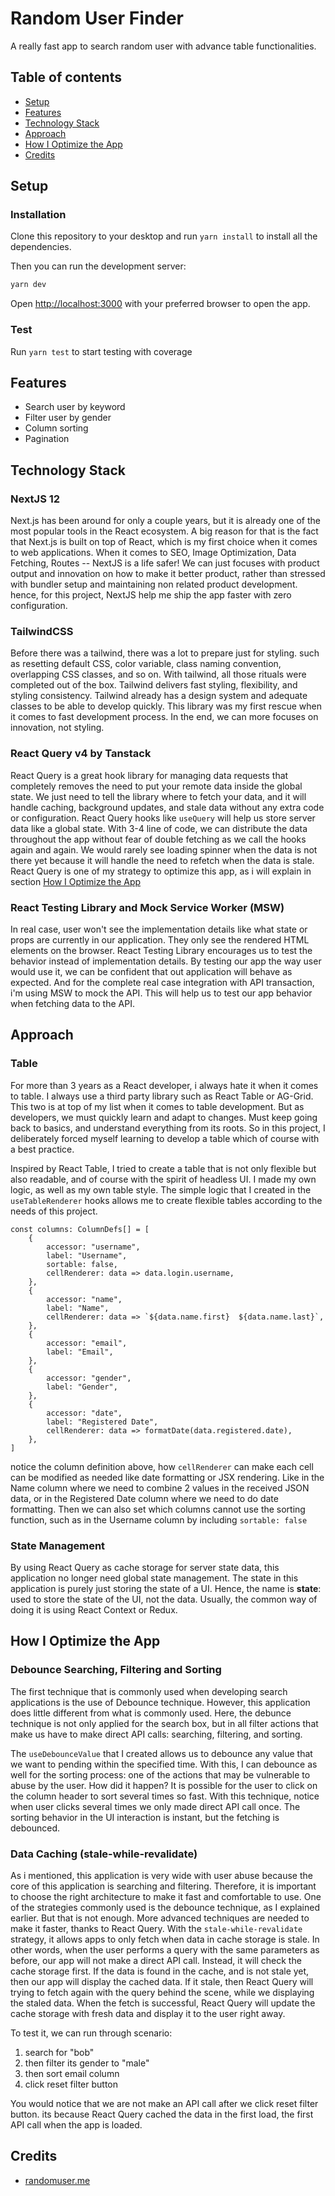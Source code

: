 # Random User Finder

A really fast app to search random user with advance table functionalities.

## Table of contents
- [Setup](#setup)
- [Features](#features)
- [Technology Stack](#technology-stack)
- [Approach](#approach)
- [How I Optimize the App](#how-i-optimize-the-app)
- [Credits](#credits)

## Setup

### Installation
Clone this repository to your desktop and run `yarn install` to install all the dependencies.

Then you can run the development server:
```bash
yarn dev
```

Open [http://localhost:3000](http://localhost:3000) with your preferred browser to open the app.

### Test
Run `yarn test` to start testing with coverage

## Features
- Search user by keyword
- Filter user by gender
- Column sorting
- Pagination

## Technology Stack
### NextJS 12
Next.js has been around for only a couple years, but it is already one of the most popular tools in the React ecosystem. A big reason for that is the fact that Next.js is built on top of React, which is my first choice when it comes to web applications. When it comes to SEO, Image Optimization, Data Fetching, Routes -- NextJS is a life safer! We can just focuses with product output and innovation on how to make it better product, rather than stressed with bundler setup and maintaining non related product development. hence, for this project, NextJS help me ship the app faster with zero configuration. 

### TailwindCSS
Before there was a tailwind, there was a lot to prepare just for styling. such as resetting default CSS, color variable, class naming convention, overlapping CSS classes, and so on. With tailwind, all those rituals were completed out of the box. Tailwind delivers fast styling, flexibility, and styling consistency. Tailwind already has a design system and adequate classes to be able to develop quickly. This library was my first rescue when it comes to fast development process. In the end, we can more focuses on innovation, not styling.

### React Query v4 by Tanstack
React Query is a great hook library for managing data requests that completely removes the need to put your remote data inside the global state. We just need to tell the library where to fetch your data, and it will handle caching, background updates, and stale data without any extra code or configuration. React Query hooks like `useQuery` will help us store server data like a global state. With 3-4 line of code, we can distribute the data throughout the app without fear of double fetching as we call the hooks again and again. We would rarely see loading spinner when the data is not there yet because it will handle the need to refetch when the data is stale. React Query is one of my strategy to optimize this app, as i will explain in section [How I Optimize the App](#how-i-optimize-the-app)

### React Testing Library and Mock Service Worker (MSW) 
In real case, user won't see the implementation details like what state or props are currently in our application. They only see the rendered HTML elements on the browser. React Testing Library encourages us to test the behavior instead of implementation details. By testing our app the way user would use it, we can be confident that out application will behave as expected. And for the complete real case integration with API transaction, i'm using MSW to mock the API. This will help us to test our app behavior when fetching data to the API.


## Approach
### Table
For more than 3 years as a React developer, i always hate it when it comes to table. I always use a third party library such as React Table or AG-Grid. This two is at top of my list when it comes to table development. But as developers, we must quickly learn and adapt to changes. Must keep going back to basics, and understand everything from its roots. So in this project, I deliberately forced myself learning to develop a table which of course with a best practice.

Inspired by React Table, I tried to create a table that is not only flexible but also readable, and of course with the spirit of headless UI. I made my own logic, as well as my own table style. The simple logic that I created in the `useTableRenderer` hooks allows me to create flexible tables according to the needs of this project.
   

	const columns: ColumnDefs[] = [
		{
		    accessor: "username",
		    label: "Username",
		    sortable: false,
		    cellRenderer: data => data.login.username,
	    },
	    {
		    accessor: "name",
		    label: "Name",
		    cellRenderer: data => `${data.name.first}  ${data.name.last}`,
	    },
	    {
		    accessor: "email",
		    label: "Email",
	    },
	    {
		    accessor: "gender",
		    label: "Gender",
	    },
		{
		    accessor: "date",
		    label: "Registered Date",
		    cellRenderer: data => formatDate(data.registered.date),
	    },
    ]


notice the column definition above, how `cellRenderer` can make each cell can be modified as needed like date formatting or JSX rendering. Like in the Name column where we need to combine 2 values ​​in the received JSON data, or in the Registered Date column where we need to do date formatting. Then we can also set which columns cannot use the sorting function, such as in the Username column by including `sortable: false` 


### State Management
By using React Query as cache storage for server state data, this application no longer need global state management. The state in this application is purely just storing the state of a UI. Hence, the name is **state**: used to store the state of the UI, not the data. Usually, the common way of doing it is using React Context or Redux. 

## How I Optimize the App

### Debounce Searching, Filtering and Sorting
The first technique that is commonly used when developing search applications is the use of Debounce technique. However, this application does little different from what is commonly used. Here, the debunce technique is not only applied for the search box, but in all filter actions that make us have to make direct API calls: searching, filtering, and sorting.

The `useDebounceValue` that I created allows us to debounce any value that we want to pending within the specified time. With this, I can debounce as well for the sorting process: one of the actions that may be vulnerable to abuse by the user. How did it happen? It is possible for the user to click on the column header to sort several times so fast. With this technique, notice when user clicks several times we only made direct API call once. The sorting behavior in the UI interaction is instant, but the fetching is debounced.

### Data Caching (stale-while-revalidate)
As i mentioned, this application is very wide with user abuse because the core of this application is searching and filtering. Therefore, it is important to choose the right architecture to make it fast and comfortable to use. One of the strategies commonly used is the debounce technique, as I explained earlier. But that is not enough. More advanced techniques are needed to make it faster, thanks to React Query. With the `stale-while-revalidate` strategy, it allows apps to only fetch  when data in cache storage is stale. In other words, when the user performs a query with the same parameters as before, our app will not make a direct API call. Instead, it will check the cache storage first. If the data is found in the cache, and is not stale yet, then our app will display the cached data. If it stale, then React Query will trying to fetch again with the query behind the scene, while we displaying the staled data. When the fetch is successful, React Query will update the cache storage with fresh data and display it to the user right away.

To test it, we can run through scenario:
1. search for "bob" 
2. then filter its gender to "male"
3. then sort email column
4. click reset filter button

You would notice that we are not make an API call after we click reset filter button. its because React Query cached the data in the first load, the first API call when the app is loaded.

## Credits
- [randomuser.me](https://randomuser.me)
